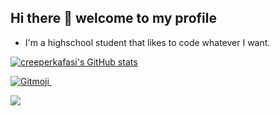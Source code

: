 ## Hi there 👋 welcome to my profile
* I'm a highschool student that likes to code whatever I want.

[![creeperkafasi's GitHub stats](https://github-readme-stats.vercel.app/api?username=creeperkafasi&theme=material-palenight)](https://github.com/anuraghazra/github-readme-stats)

<a href="https://gitmoji.dev">
  <img src="https://img.shields.io/badge/gitmoji-%20😜%20😍-FFDD67.svg?style=flat-square" alt="Gitmoji">
</a>
<a href="https://osu.ppy.sh/users/18379900">
  <img src="https://img.shields.io/badge/osu!-creeperkafasipw-ff7eb8.svg?style=flat-square" alt="">
</a>

![](https://komarev.com/ghpvc/?username=creeperkafasi)
